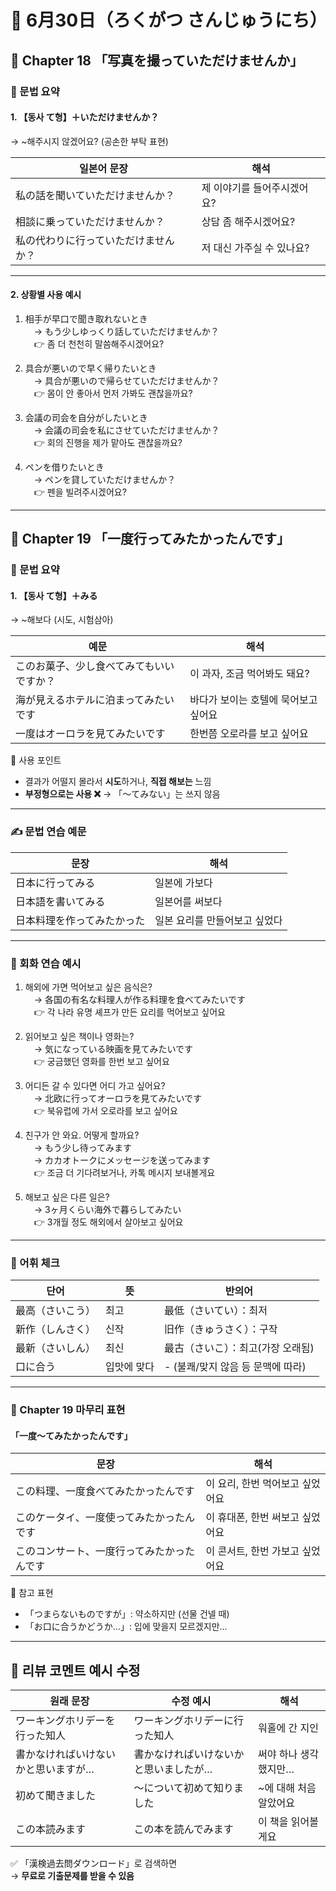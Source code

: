 # 📆 6月30日（ろくがつ さんじゅうにち）

## 📘 Chapter 18 「写真を撮っていただけませんか」  
### 🧠 문법 요약  
#### 1. 【동사 て형】＋いただけませんか？  
→ ~해주시지 않겠어요? (공손한 부탁 표현)

| 일본어 문장 | 해석 |
|-------------|------|
| 私の話を聞いていただけませんか？ | 제 이야기를 들어주시겠어요? |
| 相談に乗っていただけませんか？ | 상담 좀 해주시겠어요? |
| 私の代わりに行っていただけませんか？ | 저 대신 가주실 수 있나요? |

---

#### 2. 상황별 사용 예시

1. 相手が早口で聞き取れないとき  
　→ もう少しゆっくり話していただけませんか？  
　👉 좀 더 천천히 말씀해주시겠어요?

2. 具合が悪いので早く帰りたいとき  
　→ 具合が悪いので帰らせていただけませんか？  
　👉 몸이 안 좋아서 먼저 가봐도 괜찮을까요?

3. 会議の司会を自分がしたいとき  
　→ 会議の司会を私にさせていただけませんか？  
　👉 회의 진행을 제가 맡아도 괜찮을까요?

4. ペンを借りたいとき  
　→ ペンを貸していただけませんか？  
　👉 펜을 빌려주시겠어요?

---

## 📘 Chapter 19 「一度行ってみたかったんです」  
### 🧠 문법 요약  
#### 1. 【동사 て형】＋みる  
→ ~해보다 (시도, 시험삼아)

| 예문 | 해석 |
|------|------|
| このお菓子、少し食べてみてもいいですか？ | 이 과자, 조금 먹어봐도 돼요? |
| 海が見えるホテルに泊まってみたいです | 바다가 보이는 호텔에 묵어보고 싶어요 |
| 一度はオーロラを見てみたいです | 한번쯤 오로라를 보고 싶어요 |

📌 사용 포인트  
- 결과가 어떨지 몰라서 **시도**하거나, **직접 해보는** 느낌  
- **부정형으로는 사용 ❌** → 「～てみない」는 쓰지 않음

---

### ✍️ 문법 연습 예문  
| 문장 | 해석 |
|------|------|
| 日本に行ってみる | 일본에 가보다 |
| 日本語を書いてみる | 일본어를 써보다 |
| 日本料理を作ってみたかった | 일본 요리를 만들어보고 싶었다 |

---

### 💬 회화 연습 예시  
1. 해외에 가면 먹어보고 싶은 음식은?  
　→ 各国の有名な料理人が作る料理を食べてみたいです  
　👉 각 나라 유명 셰프가 만든 요리를 먹어보고 싶어요

2. 읽어보고 싶은 책이나 영화는?  
　→ 気になっている映画を見てみたいです  
　👉 궁금했던 영화를 한번 보고 싶어요

3. 어디든 갈 수 있다면 어디 가고 싶어요?  
　→ 北欧に行ってオーロラを見てみたいです  
　👉 북유럽에 가서 오로라를 보고 싶어요

4. 친구가 안 와요. 어떻게 할까요?  
　→ もう少し待ってみます  
　→ カカオトークにメッセージを送ってみます  
　👉 조금 더 기다려보거나, 카톡 메시지 보내볼게요

5. 해보고 싶은 다른 일은?  
　→ 3ヶ月くらい海外で暮らしてみたい  
　👉 3개월 정도 해외에서 살아보고 싶어요

---

### 🧠 어휘 체크

| 단어 | 뜻 | 반의어 |
|------|----|--------|
| 最高（さいこう） | 최고 | 最低（さいてい）：최저 |
| 新作（しんさく） | 신작 | 旧作（きゅうさく）：구작 |
| 最新（さいしん） | 최신 | 最古（さいこ）：최고(가장 오래됨) |
| 口に合う | 입맛에 맞다 | - (불쾌/맞지 않음 등 문맥에 따라) |

---

### 📝 Chapter 19 마무리 표현

#### 「一度～てみたかったんです」
| 문장 | 해석 |
|------|------|
| この料理、一度食べてみたかったんです | 이 요리, 한번 먹어보고 싶었어요 |
| このケータイ、一度使ってみたかったんです | 이 휴대폰, 한번 써보고 싶었어요 |
| このコンサート、一度行ってみたかったんです | 이 콘서트, 한번 가보고 싶었어요 |

📌 참고 표현  
- 「つまらないものですが」: 약소하지만 (선물 건넬 때)  
- 「お口に合うかどうか…」: 입에 맞을지 모르겠지만…

---

## 🔧 리뷰 코멘트 예시 수정

| 원래 문장 | 수정 예시 | 해석 |
|-----------|-----------|------|
| ワーキングホリデーを行った知人 | ワーキングホリデーに行った知人 | 워홀에 간 지인 |
| 書かなければいけないかと思いますが… | 書かなければいけないかと思いましたが… | 써야 하나 생각했지만… |
| 初めて聞きました | ～について初めて知りました | ~에 대해 처음 알았어요 |
| この本読みます | この本を読んでみます | 이 책을 읽어볼게요 |

✅ 「漢検過去問ダウンロード」로 검색하면  
→ **무료로 기출문제를 받을 수 있음**

